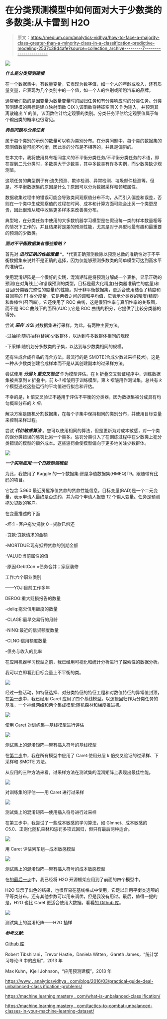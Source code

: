 # 在分类预测模型中如何面对大于少数类的多数类:从卡雷到 H2O

> 原文：<https://medium.com/analytics-vidhya/how-to-face-a-majority-class-greater-than-a-minority-class-in-a-classification-predictive-modeling-2537c38d4afe?source=collection_archive---------7----------------------->

![](img/cb513ccb8dc11e30c2294c0e84feb54b.png)

***什么是分类预测建模***

在一个数据集中，有数量变量，它表现为数字值，如一个人的年龄或收入，还有质量变量，它表现为几个类别中的一个值，如一个人的性别或所购汽车的品牌。

通常我们指的是因变量为数量变量时的回归任务和有分类响应时的分类任务。分类预测建模的目标是建立映射函数 C(X ),该函数将特征空间 X 作为输入，并预测其离散输出 Y 的值，该函数估计给定观察的类别。分类任务评估给定观察值属于每个输出类的概率也很常见。

***典型问题与分类任务***

属于每个类别的示例的数量可以称为类别分布。在分类问题中，每个类的数据集的观测值数量可能不均衡，因此类的分布是不相等的，并且是偏斜的。

在本文中，我将使用具有相同含义的不平衡分类任务/不平衡分类任务的术语，即在提到二元分类时，多数类大于少数类，其中多数类有许多实例，而少数类缺少观测值。

这项任务的典型例子有:流失预测、欺诈检测、异常检测、垃圾邮件检测等。但是，不平衡数据集的原因是什么？原因可以分为数据采样和领域属性。

数据收集过程中的错误可能会导致类间观察值分布不均，从而引入偏差和误差，否则在一个类中生成观察值的过程在时间、成本和计算方面可能会比另一个类更昂贵，因此很难从域中收集更多样本来改善类分布。

典型地，在分类任务中使用的大多数机器学习模型是在假设每一类的样本数量相等的情况下工作的，并且结果将是差的预测性能，尤其是对于典型地最有趣和最重要的预测的少数类。

***面对不平衡数据集有哪些策略？***

首先对 ***进行正确的性能度量*** *。*代表正确预测数除以预测总数的准确性对于不平衡数据集来说并不是正确的选择，因为仅能够预测多数类的简单模型可达到高水平的准确性。

使用混淆矩阵是一个很好的实践，混淆矩阵是将预测分解成一个表格，显示正确的预测(在对角线上)和错误预测的类型。目标是最大化精度(分类器准确性的度量)和召回(分类器完整性的度量)的性能。对于非平衡数据集，更适合使用结合了精度和召回率的 F1 得分度量，它是两者之间的调和平均值，它表示分类器的精度(精度)和鲁棒性(召回率)。它还使用了 ROC 曲线，这是假阳性率与真阳性率的关系图，而不是 ROC 曲线下的面积(AUC ),它是 ROC 曲线的积分，它提供了比较分类器的得分。

尝试 ***采样*** ***方法*** 对数据集进行采样。为此，有两种主要方法。

-过抽样:随机抽样(替换)少数群体，以达到与多数群体相同的规模

-下采样:随机划分多数类的子集，以达到与少数类相同的规模。

还有生成合成样品的混合方法。最流行的是 SMOTE(合成少数过采样技术)，这是一种从少数类创建合成样本而不是从其创建副本的过采样方法。

尝试使用 ***分层 k 重交叉验证*** 作为模型评估。在 k 折叠交叉验证程序中，训练数据集被共享到 *k* 折叠中。前 *k-1* 褶皱用于训练模型，第 *k* 褶皱用作测试集。总共有 *k* 个模型通过这些运行的平均值进行拟合和评估。

不幸的是，k 倍交叉验证不适用于评估不平衡的分类器，因为数据集被分成具有均匀概率分布的 *k 倍。*

解决方案是随机分割数据集，在每个子集中保持相同的类别分布，并使用目标变量来控制采样过程。

尝试 ***代价敏感算法*** 。您可以使用相同的算法，但是更新为对成本敏感，对一个类的误分类错误的惩罚比另一个类多。惩罚分类引入了在训练过程中在少数类上犯分类错误的模型的额外成本。这些惩罚会使模型偏向于更多地关注少数群体。

![](img/9400f6905d912e352c7bea89a755bb48.png)

***一个实际应用:一个贷款预测模型***

为此，我使用了 Kaggle 的一个数据集:房屋净值数据集(HMEQ)T9。跟随带有[代码](https://github.com/claudio1975/Medium-blog/tree/master/How%20to%20face%20a%20majority%20class%20greater%20than%20a%20minority%20class%20in%20a%20classification%20task/R%20approach)的项目。

它包含 5.960 最近房屋净值贷款的贷款性能信息。目标变量(BAD)是一个二元变量，表示申请人最终是否违约，并为每个申请人报告 12 个输入变量。任务是预测拖欠贷款的客户。

在变量描述的下面

-坏:1 =客户拖欠贷款 0 =贷款已偿还

-贷款:贷款请求的金额

-MORTDUE:现有抵押贷款的到期金额

-VALUE:当前属性的值

-原因:DebtCon =债务合并；家庭装修

工作:六个职业类别

——YOJ:目前工作多年

DEROG:重大贬损报告的数量

-deliq:拖欠信用额度的数量

-CLAGE:最早交易行的月龄

-NINQ:最近的信贷额度数量

-CLNO:信用额度数量

-债务与收入的比率

在应用机器学习模型之前，我已经用可视化和统计分析进行了探索性的数据分析。

我可以立即看到目标变量上不平衡的类。

![](img/e6997f7819dc0324b05e6b43ce86383d.png)

经过一些活动，如特征选择、对分类特征的特征工程和对数值特征的异常值封顶，在[第一步](https://rpubs.com/claudio75/570633)中，我已经用 Caret 应用了四个基线模型。以逻辑回归作为分类任务的基准，一个神经网络和两个集成模型:随机森林和梯度推进机。

![](img/16ad3b6a2e944a6a6f3caf2314f83507.png)

使用 Caret 对训练集—基线模型进行评估

![](img/2abbaec535f1144f7ba330ee0243b5d5.png)

测试集上的混淆矩阵—带有插入符号的基线模型

在[第二步](https://rpubs.com/claudio75/570653)中，我在所有模型中应用了 Caret:使用分层 k 倍交叉验证的过采样、下采样和 SMOTE 方法。

从应用的三种方法来看，过采样方法在测试集的混淆矩阵上表现出最佳性能。

![](img/8a92111668b463032489da92be3ed2a0.png)

对训练集的评估——用 Caret 进行过采样

![](img/e9c30a68bbfc09254657839a322614a8.png)

测试集上的混淆矩阵—使用插入符号进行过采样

在第三步中，我尝试了一些成本敏感的学习算法，如 Glmnet、成本敏感的 C5.0、正则化随机森林和惩罚多项式回归，但只有最后两种适合。

![](img/fbfdfd1589c2f705cbb1005534415db4.png)

用 Caret 评估列车组—成本敏感模型

![](img/746eed326a034dc5ddea736950eba5b2.png)

测试集上的混淆矩阵—带有插入符号的成本敏感模型

在[的最后一步](https://rpubs.com/claudio75/570664)中，我已经将 H2O 开源框架应用到了前面的四个模型中。

H2O 显示了出色的结果，也很容易在基线格式中使用，它足以启用平衡类选项的平等类分布。还有其他参数可以用来调优，但是我没有用过。最后，值得一提的是，H2O 也比 Caret 更适合使用大数据。看看[的 Github 库](https://github.com/claudio1975/Medium-blog/tree/master/How%20to%20face%20a%20majority%20class%20greater%20than%20a%20minority%20class%20in%20a%20classification%20task/R%20approach)。

![](img/54e14df941aa1d1f6825b71eb31aceec.png)

测试集上的混淆矩阵——H2O 抽样

***参考文献:***

[Github 库](https://github.com/claudio1975/Medium-blog/tree/master/How%20to%20face%20a%20majority%20class%20greater%20than%20a%20minority%20class%20in%20a%20classification%20task/R%20approach)

Robert Tibshirani，Trevor Hastie，Daniela Witten，Gareth James，“统计学习导论:R 中的应用”，2013 年

Max Kuhn，Kjell Johnson，“应用预测建模”，2013 年

[https://www . analyticsvidhya . com/blog/2016/03/practical-guide-deal-unbalanced-class ification-problems/](https://www.analyticsvidhya.com/blog/2016/03/practical-guide-deal-imbalanced-classification-problems/)

[https://machine learning mastery . com/what-is-unbalanced-class ification/](https://machinelearningmastery.com/what-is-imbalanced-classification/)

[https://machine learning mastery . com/tactics-to-combat-unbalanced-classes-in-your-machine-learning-dataset/](https://machinelearningmastery.com/tactics-to-combat-imbalanced-classes-in-your-machine-learning-dataset/)